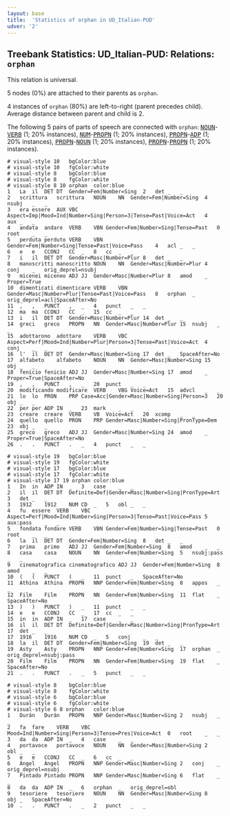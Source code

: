```yaml
---
layout: base
title:  'Statistics of orphan in UD_Italian-PUD'
udver: '2'
---
```


## Treebank Statistics: UD_Italian-PUD: Relations: `orphan`

This relation is universal.

5 nodes (0%) are attached to their parents as `orphan`.

4 instances of `orphan` (80%) are left-to-right (parent precedes child).
Average distance between parent and child is 2.

The following 5 pairs of parts of speech are connected with `orphan`: <tt><a href="it_pud-pos-NOUN.html">NOUN</a></tt>-<tt><a href="it_pud-pos-VERB.html">VERB</a></tt> (1; 20% instances), <tt><a href="it_pud-pos-NUM.html">NUM</a></tt>-<tt><a href="it_pud-pos-PROPN.html">PROPN</a></tt> (1; 20% instances), <tt><a href="it_pud-pos-PROPN.html">PROPN</a></tt>-<tt><a href="it_pud-pos-ADP.html">ADP</a></tt> (1; 20% instances), <tt><a href="it_pud-pos-PROPN.html">PROPN</a></tt>-<tt><a href="it_pud-pos-NOUN.html">NOUN</a></tt> (1; 20% instances), <tt><a href="it_pud-pos-PROPN.html">PROPN</a></tt>-<tt><a href="it_pud-pos-PROPN.html">PROPN</a></tt> (1; 20% instances).


~~~ conllu
# visual-style 10	bgColor:blue
# visual-style 10	fgColor:white
# visual-style 8	bgColor:blue
# visual-style 8	fgColor:white
# visual-style 8 10 orphan	color:blue
1	La	il	DET	DT	Gender=Fem|Number=Sing	2	det	_	_
2	scrittura	scrittura	NOUN	NN	Gender=Fem|Number=Sing	4	nsubj	_	_
3	era	essere	AUX	VBC	Aspect=Imp|Mood=Ind|Number=Sing|Person=3|Tense=Past|Voice=Act	4	aux	_	_
4	andata	andare	VERB	VBN	Gender=Fem|Number=Sing|Tense=Past	0	root	_	_
5	perduta	perduto	VERB	VBN	Gender=Fem|Number=Sing|Tense=Past|Voice=Pass	4	acl	_	_
6	e	e	CCONJ	CC	_	8	cc	_	_
7	i	il	DET	DT	Gender=Masc|Number=Plur	8	det	_	_
8	manoscritti	manoscritto	NOUN	NN	Gender=Masc|Number=Plur	4	conj	_	orig_deprel=nsubj
9	micenei	miceneo	ADJ	JJ	Gender=Masc|Number=Plur	8	amod	_	Proper=True
10	dimenticati	dimenticare	VERB	VBN	Gender=Masc|Number=Plur|Tense=Past|Voice=Pass	8	orphan	_	orig_deprel=acl|SpaceAfter=No
11	,	,	PUNCT	,	_	4	punct	_	_
12	ma	ma	CCONJ	CC	_	15	cc	_	_
13	i	il	DET	DT	Gender=Masc|Number=Plur	14	det	_	_
14	greci	greco	PROPN	NN	Gender=Masc|Number=Plur	15	nsubj	_	_
15	adottarono	adottare	VERB	VBC	Aspect=Perf|Mood=Ind|Number=Plur|Person=3|Tense=Past|Voice=Act	4	conj	_	_
16	l'	il	DET	DT	Gender=Masc|Number=Sing	17	det	_	SpaceAfter=No
17	alfabeto	alfabeto	NOUN	NN	Gender=Masc|Number=Sing	15	obj	_	_
18	fenicio	fenicio	ADJ	JJ	Gender=Masc|Number=Sing	17	amod	_	Proper=True|SpaceAfter=No
19	,	,	PUNCT	,	_	20	punct	_	_
20	modificando	modificare	VERB	VBG	Voice=Act	15	advcl	_	_
21	lo	lo	PRON	PRP	Case=Acc|Gender=Masc|Number=Sing|Person=3	20	obj	_	_
22	per	per	ADP	IN	_	23	mark	_	_
23	creare	creare	VERB	VB	Voice=Act	20	xcomp	_	_
24	quello	quello	PRON	PRP	Gender=Masc|Number=Sing|PronType=Dem	23	obj	_	_
25	greco	greco	ADJ	JJ	Gender=Masc|Number=Sing	24	amod	_	Proper=True|SpaceAfter=No
26	.	.	PUNCT	.	_	4	punct	_	_

~~~


~~~ conllu
# visual-style 19	bgColor:blue
# visual-style 19	fgColor:white
# visual-style 17	bgColor:blue
# visual-style 17	fgColor:white
# visual-style 17 19 orphan	color:blue
1	In	in	ADP	IN	_	3	case	_	_
2	il	il	DET	DT	Definite=Def|Gender=Masc|Number=Sing|PronType=Art	3	det	_	_
3	1912	1912	NUM	CD	_	5	obl	_	_
4	fu	essere	VERB	VBC	Aspect=Perf|Mood=Ind|Number=Sing|Person=3|Tense=Past|Voice=Pass	5	aux:pass	_	_
5	fondata	fondare	VERB	VBN	Gender=Fem|Number=Sing|Tense=Past	0	root	_	_
6	la	il	DET	DT	Gender=Fem|Number=Sing	8	det	_	_
7	prima	primo	ADJ	JJ	Gender=Fem|Number=Sing	8	amod	_	_
8	casa	casa	NOUN	NN	Gender=Fem|Number=Sing	5	nsubj:pass	_	_
9	cinematografica	cinematografico	ADJ	JJ	Gender=Fem|Number=Sing	8	amod	_	_
10	(	(	PUNCT	(	_	11	punct	_	SpaceAfter=No
11	Athina	Athina	PROPN	NNP	Gender=Fem|Number=Sing	8	appos	_	_
12	Film	Film	PROPN	NN	Gender=Fem|Number=Sing	11	flat	_	SpaceAfter=No
13	)	)	PUNCT	)	_	11	punct	_	_
14	e	e	CCONJ	CC	_	17	cc	_	_
15	in	in	ADP	IN	_	17	case	_	_
16	il	il	DET	DT	Definite=Def|Gender=Masc|Number=Sing|PronType=Art	17	det	_	_
17	1916	1916	NUM	CD	_	5	conj	_	_
18	la	il	DET	DT	Gender=Fem|Number=Sing	19	det	_	_
19	Asty	Asty	PROPN	NNP	Gender=Fem|Number=Sing	17	orphan	_	orig_deprel=nsubj:pass
20	Film	Film	PROPN	NN	Gender=Fem|Number=Sing	19	flat	_	SpaceAfter=No
21	.	.	PUNCT	.	_	5	punct	_	_

~~~


~~~ conllu
# visual-style 8	bgColor:blue
# visual-style 8	fgColor:white
# visual-style 6	bgColor:blue
# visual-style 6	fgColor:white
# visual-style 6 8 orphan	color:blue
1	Durán	Durán	PROPN	NNP	Gender=Masc|Number=Sing	2	nsubj	_	_
2	fa	fare	VERB	VBC	Mood=Ind|Number=Sing|Person=3|Tense=Pres|Voice=Act	0	root	_	_
3	da	da	ADP	IN	_	4	case	_	_
4	portavoce	portavoce	NOUN	NN	Gender=Masc|Number=Sing	2	obl	_	_
5	e	e	CCONJ	CC	_	6	cc	_	_
6	Ángel	Ángel	PROPN	NNP	Gender=Masc|Number=Sing	2	conj	_	orig_deprel=nsubj
7	Pintado	Pintado	PROPN	NNP	Gender=Masc|Number=Sing	6	flat	_	_
8	da	da	ADP	IN	_	6	orphan	_	orig_deprel=obl
9	tesoriere	tesoriere	NOUN	NN	Gender=Masc|Number=Sing	8	obj	_	SpaceAfter=No
10	.	.	PUNCT	.	_	2	punct	_	_

~~~


